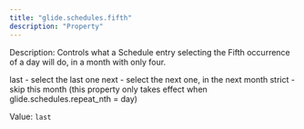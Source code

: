 ```yaml
---
title: "glide.schedules.fifth"
description: "Property"
---
```


Description: Controls what a Schedule entry selecting the Fifth occurrence of a day will do, in a month with only four.

last - select the last one
next - select the next one, in the next month
strict - skip this month
(this property only takes effect when glide.schedules.repeat_nth = day)

Value: `last`